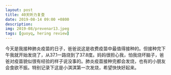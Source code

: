 ```yaml
---
layout: post
title: 40天听力复查
date: 2019-08-14 09:00 +0800
description: 
img: 2019-08/prevenar13.jpeg
tags: [guoyq, hering review]
---
```

今天是我接种肺炎疫苗的日子，爸爸说这是收费疫苗中最值得接种的。但接种完下午我就开始发烧了，从37.1一路烧到了37.8度。妈妈很担心我，怕我烧坏脑子，爸爸对疫苗貌似很有经验的样子说没事的。肺炎疫苗接种完都会发烧，也有的小朋友会食欲不振。特别记录下这是小淇淇第一次发烧，希望快快好起来。